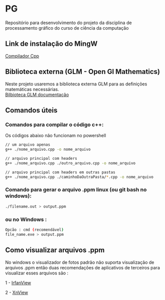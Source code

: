 # PG
Repositório para desenvolvimento do projeto da disciplina de processamento gráfico do curso de ciência da computação

## Link de instalação do MingW

[Compilador Cpp](https://sourceforge.net/projects/gcc-win64/) 

## Biblioteca externa (GLM - Open Gl Mathematics)

Neste projeto usaremos a biblioteca externa GLM para as definições matemáticas necessárias.<br>
[Bilbioteca GLM documentação](https://github.com/g-truc/glm)

## Comandos úteis

### Comandos para compilar o código c++:

Os códigos abaixo não funcionam no powershell

```bash
// um arquivo apenas
g++ ./nome_arquivo.cpp -o nome_arquivo

// arquivo principal com headers
g++ ./nome_arquivo.cpp ./outro_arquivo.cpp -o nome_arquivo

// arquivo principal com headers em outras pastas
g++ ./nome_arquivo.cpp ./caminhoDaOutraPasta/*.cpp -o nome_arquivo
```

### Comando para gerar o arquivo .ppm linux (ou git bash no windows):

```bash
./filename.out > output.ppm
```

### ou no Windows :

```bash
Opcão : cmd (recomendável)
file_name.exe > output.ppm
```

## Como visualizar arquivos .ppm

No windows o visualizador de fotos padrão não suporta visualização de arquivos .ppm então duas recomendações de aplicativos de terceiros para visualizar esses arquivos são :

1 - [IrfanView](https://www.irfanview.com/)

2 - [XnView](https://www.xnview.com/en/)

